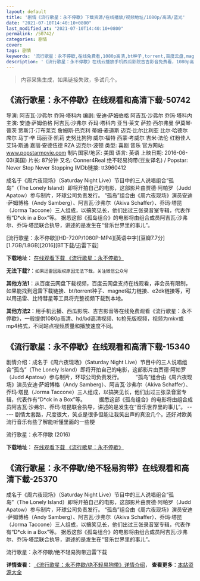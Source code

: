 ```yaml
---
layout: default
title: '剧情《流行歌星：永不停歇》下载资源/在线播放/视频地址/1080p/高清/蓝光'
date: "2021-07-10T14:40:10+0800"
last_modified_at: "2021-07-10T14:40:10+0800"
permalink: /50742/
categories: 剧情
cover:
tags: 剧情
keywords: '流行歌星：永不停歇,在线免费看,1080p高清,bt种子,torrent,百度云盘,magnet,磁力链,迅雷下载资源'
description: '《流行歌星：永不停歇》在线云播放手机西瓜影院吉吉影音免费看，1080p高清bd/hd未删减完整版和tc抢先枪版，mkv/mp4格式，附带bt/torrent种子、magnet/磁力链、百度云盘、网盘资源迅雷下载链接'
---
```


>内容采集生成，如果链接失效，多试几个。


## 《流行歌星：永不停歇》在线观看和高清下载-50742

导演: 阿吉瓦·沙弗尔 乔玛·塔科内 编剧: 安迪·萨姆伯格 阿吉瓦·沙弗尔 乔玛·塔科内 主演: 安迪·萨姆伯格 阿吉瓦·沙弗尔 乔玛·塔科内 亚当·莱文 萨拉·西尔弗曼 伊莫琴·普茨 贾斯汀·汀布莱克 詹姆斯·巴克利 蒂姆·麦道斯 迈克·比尔比利亚 比尔·哈德尔 席尔 马丁·辛 玛丽亚·凯莉 史努比狗狗 威尔·福特 西蒙·考威尔 吉米·法伦 红粉佳人 艾玛·斯通 嘉丽·安德伍德 RZA 迈克尔·波顿 类型: 喜剧 音乐 官方网站: www.popstarmovie.com 制片国家/地区: 美国 语言: 英语 上映日期: 2016-06-03(美国) 片长: 87分钟 又名: Conner4Real 绝不轻易狗带(豆友译名) / Popstar: Never Stop Never Stopping IMDb链接: tt3960412

成名于《周六夜现场》（Saturday Night Live）节目中的三人说唱组合“孤岛”（The Lonely Island）即将开拍自己的电影，这部影片由贾德·阿帕罗（Judd Apatow）参与制片，环球公司负责发行。 “孤岛”组合由《周六夜现场》演员安迪·萨姆博格（Andy Samberg）、阿吉瓦·沙弗尔（Akiva Schaffer）、乔玛·塔昆（Jorma Taccone）三人组成，以搞笑见长，他们出过三张录音室专辑，代表作有“D*ck in a Box”等。 据悉这部《孤岛组合》的电影将由组合成员阿吉瓦·沙弗尔、乔玛·塔昆联合执导，讲述的是发生在“音乐世界里的事儿”。


[流行歌星：永不停歇][HD-720P/1080P-MP4][英语中字][豆瓣7.7分][1.7GB/1.8GB][2016][BT下载/迅雷下载]

**下载地址**： [在线观看下载 《流行歌星：永不停歇》](https://www.btdx8.com/torrent/popstar_never_stop_never_stopping_2016.html) 


**无法下载?**：`如果迅雷因版权原因无法下载，关注微信公众号 `

**其他方法1**：从百度云网盘下载视频，百度云网盘支持在线观看，非会员有限制，如果能找到迅雷下载链接、bt/torrent种子、magnet磁力链接、e2dk链接等，可以用迅雷、比特彗星等工具将完整视频下载到本地。

**其他方法2**：用手机云播、西瓜影院、吉吉影音等在线免费观看《流行歌星：永不停歇》，一般提供1080p高清、hd/bd高清视频、tc抢先版视频，视频为mkv或mp4格式，不同站点视频质量和播放速度不同。


## 《流行歌星：永不停歇》在线观看和高清下载-15340

剧情介绍：成名于《周六夜现场》（Saturday Night Live）节目中的三人说唱组合“孤岛”（The Lonely Island）即将开拍自己的电影，这部影片由贾德·阿帕罗（Judd Apatow）参与制片，环球公司负责发行。  　　“孤岛”组合由《周六夜现场》演员安迪·萨姆博格（Andy Samberg）、阿吉瓦·沙弗尔（Akiva Schaffer）、乔玛·塔昆（Jorma Taccone）三人组成，以搞笑见长，他们出过三张录音室专辑，代表作有“D*ck in a Box”等。  　　据悉这部《孤岛组合》的电影将由组合成员阿吉瓦·沙弗尔、乔玛·塔昆联合执导，讲述的是发生在“音乐世界里的事儿”。 ----- 剧情太套路，尺度很大，笑点是很多但能让我笑出声的真没几个。还好对欧美流行音乐有些了解能听懂里面的一些梗


流行歌星：永不停歇 (2016)

**下载地址**： [在线观看下载 《流行歌星：永不停歇》](https://www.btbtdy.me/btdy/dy4665.html) 


## 《流行歌星：永不停歇/绝不轻易狗带》在线观看和高清下载-25370

成名于《周六夜现场》（Saturday Night Live）节目中的三人说唱组合“孤岛”（The Lonely Island）即将开拍自己的电影，这部影片由贾德·阿帕罗（Judd Apatow）参与制片，环球公司负责发行。 “孤岛”组合由《周六夜现场》演员安迪·萨姆博格（Andy Samberg）、阿吉瓦·沙弗尔（Akiva Schaffer）、乔玛·塔昆（Jorma Taccone）三人组成，以搞笑见长，他们出过三张录音室专辑，代表作有“D*ck in a Box”等。 据悉这部《孤岛组合》的电影将由组合成员阿吉瓦·沙弗尔、乔玛·塔昆联合执导，讲述的是发生在“音乐世界里的事儿”。


流行歌星：永不停歇/绝不轻易狗带迅雷下载

**详情查看**： [《流行歌星：永不停歇/绝不轻易狗带》详情介绍](/movie/25370/)， **查看更多**：[本站资源大全](/movie/t/all/)

